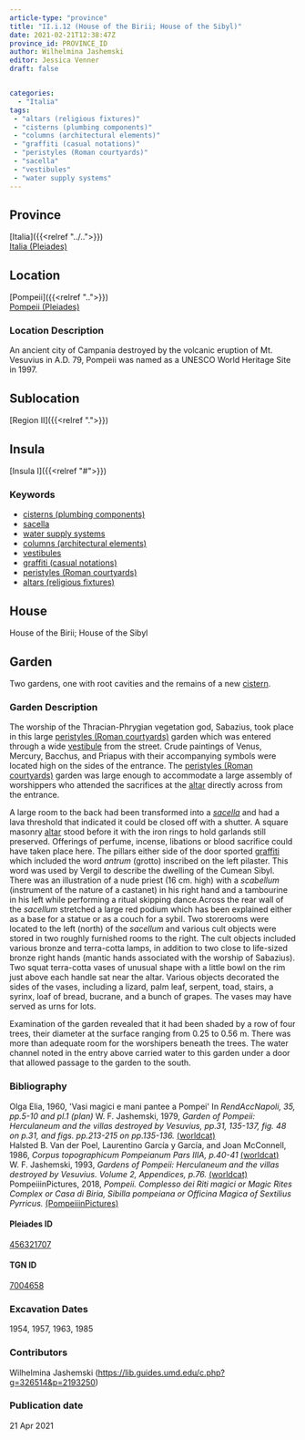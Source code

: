 ```yaml
---
article-type: "province"
title: "II.i.12 (House of the Birii; House of the Sibyl)"
date: 2021-02-21T12:38:47Z
province_id: PROVINCE_ID
author: Wilhelmina Jashemski
editor: Jessica Venner
draft: false


categories:
  - "Italia"
tags:
 - "altars (religious fixtures)"
 - "cisterns (plumbing components)"
 - "columns (architectural elements)"
 - "graffiti (casual notations)"
 - "peristyles (Roman courtyards)"
 - "sacella"
 - "vestibules"
 - "water supply systems"
---
```


## Province
[Italia]({{<relref "../..">}}) \
[Italia (Pleiades)](https://pleiades.stoa.org/places/1052)

## Location
[Pompeii]({{<relref "..">}}) \
[Pompeii (Pleiades)](https://pleiades.stoa.org/places/433032)


### Location Description
An ancient city of Campania destroyed by the volcanic eruption of Mt. Vesuvius in A.D. 79, Pompeii was named as a UNESCO World Heritage Site in 1997.

## Sublocation
[Region II]({{<relref ".">}})
## Insula
[Insula I]({{<relref "#">}})

### Keywords
 - [cisterns (plumbing components)](http://vocab.getty.edu/page/aat/300052558)
 - [sacella](http://www.getty.edu/vow/AATFullDisplay?find=sacellum&logic=AND&note=&english=N&prev_page=1&subjectid=300007570)
 - [water supply systems](http://vocab.getty.edu/page/aat/300008618)
 - [columns (architectural elements)](http://vocab.getty.edu/page/aat/300001571)
 - [vestibules](http://vocab.getty.edu/page/aat/300083076)
 - [graffiti (casual notations)](http://vocab.getty.edu/page/aat/300015613)
 - [peristyles (Roman courtyards)](http://vocab.getty.edu/page/aat/300080971)
 - [altars (religious fixtures)](http://vocab.getty.edu/page/aat/300003725)



 ## House
 House of the Birii; House of the Sibyl


## Garden
Two gardens, one with root cavities and the remains of a new [cistern](http://vocab.getty.edu/page/aat/300052558).

### Garden Description
The worship of the Thracian-Phrygian vegetation god, Sabazius, took place in this large [peristyles (Roman courtyards)](http://vocab.getty.edu/page/aat/300080971) garden which was entered through a wide [vestibule](http://vocab.getty.edu/page/aat/300083076) from the street. Crude paintings of Venus, Mercury, Bacchus, and Priapus with their accompanying symbols were located high on the sides of the entrance. The [peristyles (Roman courtyards)](http://vocab.getty.edu/page/aat/300080971) garden was large enough to accommodate a large assembly of worshippers who attended the sacrifices at the [altar](http://vocab.getty.edu/page/aat/300003725) directly across from the entrance.

A large room to the back had been transformed into a [*sacella*](http://www.getty.edu/vow/AATFullDisplay?find=sacellum&logic=AND&note=&english=N&prev_page=1&subjectid=300007570) and had a lava threshold that indicated it could be closed off with a shutter. A square masonry [altar](http://vocab.getty.edu/page/aat/300003725) stood before it with the iron rings to hold garlands still preserved. Offerings of perfume, incense, libations or blood sacrifice could have taken place here. The pillars either side of the door sported [graffiti](http://vocab.getty.edu/page/aat/300015613) which included the word *antrum* (grotto) inscribed on the left pilaster. This word was used by Vergil to describe the dwelling of the Cumean Sibyl. There was an illustration of a nude priest (16 cm. high) with a *scabellum* (instrument of the nature of a castanet) in his right hand and a tambourine in his left while performing a ritual skipping dance.Across the rear wall of the *sacellum* stretched a large red podium which has been explained either as a base for a statue or as a couch for a sybil. Two storerooms were located to the left (north) of the *sacellum* and various cult objects were stored in two roughly furnished rooms to the right. The cult objects included various bronze and terra-cotta lamps, in addition to two close to life-sized bronze right hands (mantic hands associated with the worship of Sabazius). Two squat terra-cotta vases of unusual shape with a little bowl on the rim just above each handle sat near the altar. Various objects decorated the sides of the vases, including a lizard, palm leaf, serpent, toad, stairs, a syrinx, loaf of bread, bucrane, and a bunch of grapes. The vases may have served as urns for lots.  


Examination of the garden revealed that it had been shaded by a row of four trees, their diameter at the surface ranging from 0.25 to 0.56 m. There was more than adequate room for the worshipers beneath the trees. The water channel noted in the entry above carried water to this garden under a door that allowed passage to the garden to the south.


### Bibliography
Olga Elia, 1960, 'Vasi magici e mani pantee a Pompei' In *RendAccNapoli, 35, pp.5-10 and pl.1 (plan)*
W. F. Jashemski, 1979, *Garden of Pompeii: Herculaneum and the villas destroyed by Vesuvius, pp.31, 135-137, fig. 48 on p.31, and figs. pp.213-215 on pp.135-136.* [(worldcat)](https://www.worldcat.org/title/gardens-of-pompeii-1/oclc/312003872&referer=brief_results)  
Halsted B. Van der Poel, Laurentino García y García, and Joan McConnell, 1986, *Corpus topographicum Pompeianum Pars IIIA, p.40-41* [(worldcat)](https://www.worldcat.org/title/corpus-topographicum-pompeianum/oclc/8667821)  
W. F. Jashemski, 1993, *Gardens of Pompeii: Herculaneum and the villas destroyed by Vesuvius. Volume 2, Appendices, p.76.* [(worldcat)](https://www.worldcat.org/title/gardens-of-pompeii-herculaneum-and-the-villas-destroyed-by-vesuvius-volume-2-appendices/oclc/222353569)  
PompeiiinPictures, 2018, *Pompeii. Complesso dei Riti magici or Magic Rites Complex or Casa di Biria, Sibilla pompeiana or Officina Magica of Sextilius Pyrricus.* [(PompeiiinPictures)](https://pompeiiinpictures.com/pompeiiinpictures/R2/2%2001%2012.htm)


<!--#### Periodo ID-->

<!-- [PERIODO_ID](https://pleiades.stoa.org/places/PLEIADES_ID) -->

#### Pleiades ID
[456321707](https://pleiades.stoa.org/places/456321707)

#### TGN ID
[7004658](http://vocab.getty.edu/page/tgn/7004658)

###  Excavation Dates
1954, 1957, 1963, 1985

### Contributors
Wilhelmina Jashemski (https://lib.guides.umd.edu/c.php?g=326514&p=2193250)  

### Publication date

21 Apr 2021
<!-- Format: dd MONTH_NAME yyyy -->

<!-- DATE -->